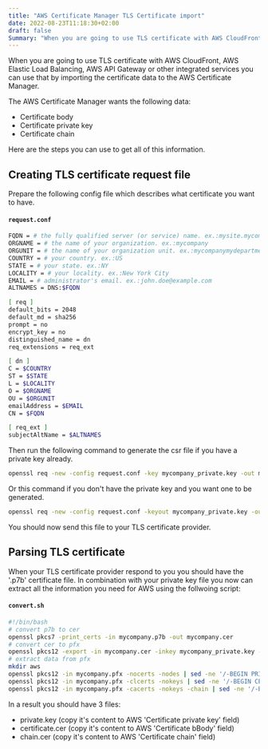 ```yaml
---
title: "AWS Certificate Manager TLS Certificate import"
date: 2022-08-23T11:18:30+02:00
draft: false
Summary: "When you are going to use TLS certificate with AWS CloudFront, AWS Elastic Load Balancing, AWS API Gateway or other integrated services you can use that by importing the certificate data to the AWS Certificate Manager."
---
```


When you are going to use TLS certificate with AWS CloudFront, AWS Elastic Load Balancing, AWS API Gateway or other integrated services you can use that by importing the certificate data to the AWS Certificate Manager.

The AWS Certificate Manager wants the following data:
- Certificate body
- Certificate private key
- Certificate chain

Here are the steps you can use to get all of this information.

## Creating TLS certificate request file

Prepare the following config file which describes what certificate you want to have.

#### **`request.conf`**
``` bash 
FQDN = # the fully qualified server (or service) name. ex.:mysite.mycompany.com
ORGNAME = # the name of your organization. ex.:mycompany
ORGUNIT = # the name of your organization unit. ex.:mycompanymydepartment
COUNTRY = # your country. ex.:US
STATE = # your state. ex.:NY
LOCALITY = # your locality. ex.:New York City
EMAIL = # administrator's email. ex.:john.doe@example.com
ALTNAMES = DNS:$FQDN

[ req ]
default_bits = 2048
default_md = sha256
prompt = no
encrypt_key = no
distinguished_name = dn
req_extensions = req_ext

[ dn ]
C = $COUNTRY
ST = $STATE
L = $LOCALITY
O = $ORGNAME
OU = $ORGUNIT
emailAddress = $EMAIL
CN = $FQDN

[ req_ext ]
subjectAltName = $ALTNAMES

```

Then run the following command to generate the csr file if you have a private key already.

``` bash 
openssl req -new -config request.conf -key mycompany_private.key -out mycompany.csr
```

Or this command if you don't have the private key and you want one to be generated.

``` bash 
openssl req -new -config request.conf -keyout mycompany_private.key -out mycompany.csr
```
You should now send this file to your TLS certificate provider.

## Parsing TLS certificate

When your TLS certificate provider respond to you you should have the '.p7b' certificate file. In combination with your private key file you now can extract all the information you need for AWS using the follwoing script:

#### **`convert.sh`**
``` bash
#!/bin/bash
# convert p7b to cer
openssl pkcs7 -print_certs -in mycompany.p7b -out mycompany.cer
# convert cer to pfx
openssl pkcs12 -export -in mycompany.cer -inkey mycompany_private.key -out mycompany.pfx
# extract data from pfx
mkdir aws
openssl pkcs12 -in mycompany.pfx -nocerts -nodes | sed -ne '/-BEGIN PRIVATE KEY-/,/-END PRIVATE KEY-/p' > aws/private.key
openssl pkcs12 -in mycompany.pfx -clcerts -nokeys | sed -ne '/-BEGIN CERTIFICATE-/,/-END CERTIFICATE-/p' > aws/certificate.cer
openssl pkcs12 -in mycompany.pfx -cacerts -nokeys -chain | sed -ne '/-BEGIN CERTIFICATE-/,/-END CERTIFICATE-/p' > aws/chain.cer
```

In a result you should have 3 files:
- private.key (copy it's content to AWS 'Certificate private key' field)
- certificate.cer (copy it's content to AWS 'Certificate bBody' field)
- chain.cer (copy it's content to AWS 'Certificate chain' field)